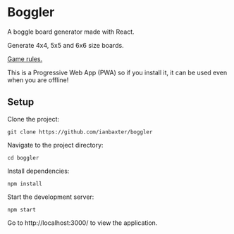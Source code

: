 # Boggler

A boggle board generator made with React.

Generate 4x4, 5x5 and 6x6 size boards. 

[Game rules.](https://en.wikipedia.org/wiki/Boggle#Rules)

This is a Progressive Web App (PWA) so if you install it, it can be used even when you are offline!

## Setup

Clone the project:

```
git clone https://github.com/ianbaxter/boggler
```

Navigate to the project directory:

```
cd boggler
```

Install dependencies:

```
npm install
```

Start the development server:

```
npm start
```

Go to http://localhost:3000/ to view the application.
